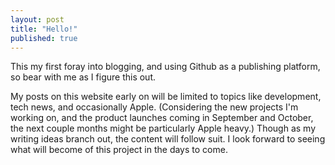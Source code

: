 ```yaml
---
layout: post
title: "Hello!"
published: true
---
```


This my first foray into blogging, and using Github as a publishing platform, so bear with me as I figure this out.

My posts on this website early on will be limited to topics like development, tech news, and occasionally Apple. (Considering the new projects I'm working on, and the product launches coming in September and October, the next couple months might be particularly Apple heavy.) Though as my writing ideas branch out, the content will follow suit. I look forward to seeing what will become of this project in the days to come.
